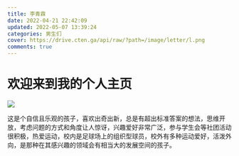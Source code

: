 ```yaml
---
title: 李青霖
date: 2022-04-21 22:42:09
updated: 2022-05-07 13:39:24
categories: 男生们
cover: https://drive.cten.ga/api/raw/?path=/image/letter/l.png
comments: true
---
```

# 欢迎来到我的个人主页

![](https://drive.cten.ga/api/raw/?path=/image/headp/cm/lql.jpg)

这是个自信且乐观的孩子，喜欢出奇出新，总是有超出标准答案的想法，思维开放，考虑问题的方式和角度让人惊讶，兴趣爱好非常广泛，参与学生会等社团活动很积极，热爱运动，校内是足球场上的组织型球员，校外有多种运动爱好，活泼外向，是那种在其感兴趣的领域会有相当大的发展空间的孩子。
